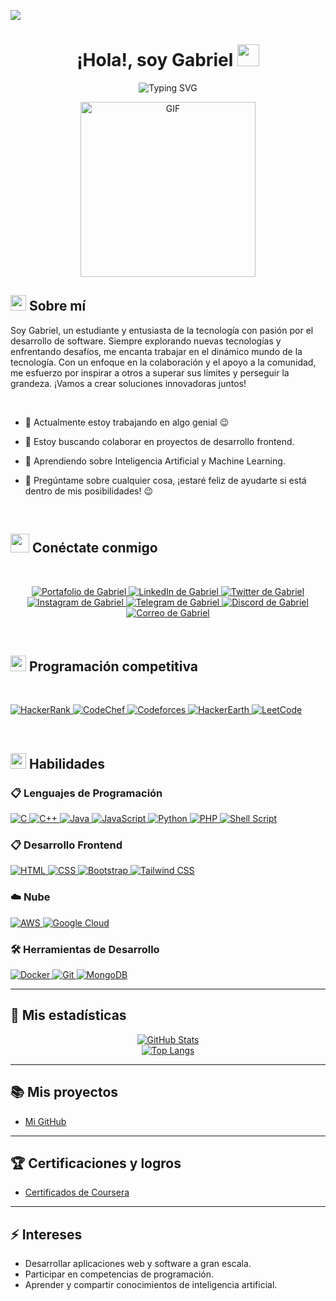 ![](https://komarev.com/ghpvc/?username=tu-usuario&style=flat&color=blue)

<h1 align="center">¡Hola!, soy Gabriel <img src="https://media.giphy.com/media/hvRJCLFzcasrR4ia7z/giphy.gif" width="35"></h1>

<div align="center" style="border: px solid #000000;>

[![Typing SVG](https://readme-typing-svg.herokuapp.com?font=Robot-Bold&size=30&color=&center=true&vCenter=true&width=900&height=110&lines=Estudiante+avanzado+de+Analista+Programador+Universitario;Desarrollador+Frontend;Programador+competitivo;Entusiasta+de+la+Inteligencia+Artificial;Diseñador+Web;Desarrollador+Web;Full+Stack)](https://git.io/typing-svg)


</div>
<p align="center">
 <img height="280rem" alt="GIF" src="https://media.tenor.com/GfSX-u7VGM4AAAAC/coding.gif" />
 </p>

## <img src="https://c.tenor.com/NCRHhqkXrJYAAAAi/programmers-go-internet.gif" width="25">  <b>Sobre mí</b>
Soy Gabriel, un estudiante y entusiasta de la tecnología con pasión por el desarrollo de software. Siempre explorando nuevas tecnologías y enfrentando desafíos, me encanta trabajar en el dinámico mundo de la tecnología. Con un enfoque en la colaboración y el apoyo a la comunidad, me esfuerzo por inspirar a otros a superar sus límites y perseguir la grandeza. ¡Vamos a crear soluciones innovadoras juntos!

<br>

   - 🔭 Actualmente estoy trabajando en algo genial 😉

- 👯 Estoy buscando colaborar en proyectos de desarrollo frontend.

- 🌱 Aprendiendo sobre Inteligencia Artificial y Machine Learning.

- 💬 Pregúntame sobre cualquier cosa, ¡estaré feliz de ayudarte si está dentro de mis posibilidades! 😉

<br>

## <img src="https://media.giphy.com/media/LnQjpWaON8nhr21vNW/giphy.gif" width='30'> <b>Conéctate conmigo</b>

<br>

<p align="center">
 <a href="">
 <img border="0" alt="Portafolio de Gabriel" src="https://img.icons8.com/external-itim2101-lineal-color-itim2101/40/000000/external-resume-business-recruitment-itim2101-lineal-color-itim2101.png">
 </a>

 <a href="https://www.linkedin.com/in/gabriel-20/">
 
 <img border="0" alt="LinkedIn de Gabriel" src="https://img.icons8.com/doodle/40/000000/linkedin--v2.png"/>
 </a>

 <a href="https://twitter.com/gabriel">
 <img border="0" alt="Twitter de Gabriel" src="https://img.icons8.com/nolan/40/twitter.png"/>
 </a>

 <a href="https://www.instagram.com/gabriel">
 <img border="0" alt="Instagram de Gabriel" src="https://img.icons8.com/doodle/38/000000/instagram--v1.png"/>
 </a>

 <a href="https://t.me/gabriel">
 <img border="0" alt="Telegram de Gabriel" src="https://img.icons8.com/doodle/40/000000/telegram-app.png"/>
 </a>

 <a href="https://discord.com/invite/gabriel">
 <img border="0" alt="Discord de Gabriel" src="https://img.icons8.com/fluent/42/000000/discord-logo.png"/>
 </a>
 <a href="mailto:gabriel.contact@gmail.com">
 <img border="0" alt="Correo de Gabriel" src="https://img.icons8.com/doodle/38/000000/gmail-new.png"/>
 </a>
</p>

<br>

## <img src="https://media.giphy.com/media/iY8CRBdQXODJSCERIr/giphy.gif" width="25">  <b>Programación competitiva</b>
<br>

<p align="left"> 
  <a href="https://www.hackerrank.com/gabriel" target="_blank"> 
    <img alt="HackerRank" src="https://img.shields.io/badge/HackerRank-2EC866?logo=HackerRank&logoColor=white"/>
  </a>
  
  <a href="https://www.codechef.com/users/gabriel" target="_blank"> 
   <img alt="CodeChef" src="https://img.shields.io/badge/CodeChef-%23964B00.svg?logo=CodeChef&logoColor=white">
  </a>
  
  <a href="https://codeforces.com/profile/gabriel" target="_blank">
    <img alt="Codeforces" src="https://img.shields.io/badge/Codeforces-445f9d?logo=Codeforces&logoColor=white">
  </a> 
  
  <a href="https://www.hackerearth.com/@gabriel" target="_blank"> 
    <img alt="HackerEarth" src="https://img.shields.io/badge/HackerEarth-%232C3454.svg?logo=HackerEarth&logoColor=blue"/>
  </a>
  
  <a href="https://leetcode.com/gabriel/" target="_blank"> 
    <img alt="LeetCode" src="https://img.shields.io/badge/LeetCode-000000?logo=LeetCode&logoColor=d16c06"/>
  </a>
</p>

<br>

## <img  src="https://media2.giphy.com/media/QssGEmpkyEOhBCb7e1/giphy.gif?cid=ecf05e47a0n3gi1bfqntqmob8g9aid1oyj2wr3ds3mg700bl&rid=giphy.gif" width ="25"><b> Habilidades</b>

### 📋 Lenguajes de Programación

<p align="left"> 
  <a href="https://www.cprogramming.com/" target="_blank"> 
    <img alt="C" src="https://img.shields.io/badge/C-%232370ED.svg?logo=c&logoColor=white">
  </a> 

  <a href="https://www.w3schools.com/cpp/" target="_blank"> 
    <img alt="C++" src="https://img.shields.io/badge/C++-%2300599C.svg?logo=c%2B%2B&logoColor=white">
  </a> 

  <a href="https://www.java.com" target="_blank"> 
    <img alt="Java" src="https://img.shields.io/badge/Java-%23ED8B00.svg?logo=java&logoColor=white">
  </a>

  <a href="https://developer.mozilla.org/en-US/docs/Web/JavaScript" target="_blank"> 
    <img alt="JavaScript" src="https://img.shields.io/badge/JavaScript-%23F7DF1E.svg?logo=javascript&logoColor=black">
  </a>

  <a href="https://www.python.org" target="_blank">
    <img alt="Python" src="https://img.shields.io/badge/Python-%2314354C.svg?logo=python&logoColor=white">
  </a>

  <a href="https://www.php.net/" target="_blank">
    <img alt="PHP" src="https://img.shields.io/badge/PHP-%23777BB4.svg?logo=php&logoColor=white">
  </a>

  <a href="https://www.gnu.org/software/bash/" target="_blank">
    <img alt="Shell Script" src="https://img.shields.io/badge/Shell%20Script-%23121011.svg?logo=gnu-bash&logoColor=white">
  </a>
</p>

### 📋 Desarrollo Frontend

<p align="left"> 
  <a href="https://www.w3.org/html/" target="_blank"> 
   <img alt="HTML" src="https://img.shields.io/badge/HTML5-%23E34F26.svg?logo=html5&logoColor=white">
  </a>   
  
  <a href="https://www.w3schools.com/css/" target="_blank">
    <img alt="CSS" src="https://img.shields.io/badge/CSS3-%231572B6.svg?logo=css3&logoColor=white">
  </a> 
   
  <a href="https://getbootstrap.com" target="_blank"> 
    <img alt="Bootstrap" src="https://img.shields.io/badge/Bootstrap-%23563D7C.svg?logo=bootstrap&logoColor=white"/>
  </a>
  
  <a href="https://tailwindcss.com" target="_blank"> 
    <img alt="Tailwind CSS" src="https://img.shields.io/badge/Tailwind%20CSS-%2338B2AC.svg?logo=tailwind-css&logoColor=white"/>
  </a>
</p>

### ☁️ Nube

<p align="left"> 
  <a href="https://aws.amazon.com/" target="_blank"> 
   <img alt="AWS" src="https://img.shields.io/badge/AWS-%23FF9900.svg?logo=amazonaws&logoColor=white">
  </a>  

  <a href="https://cloud.google.com/" target="_blank"> 
   <img alt="Google Cloud" src="https://img.shields.io/badge/Google%20Cloud-%234285F4.svg?logo=googlecloud&logoColor=white">
  </a>
</p>

### 🛠 Herramientas de Desarrollo

<p align="left"> 
  <a href="https://www.docker.com" target="_blank"> 
    <img alt="Docker" src="https://img.shields.io/badge/Docker-%232496ED.svg?logo=docker&logoColor=white"/>
  </a>

  <a href="https://git-scm.com/" target="_blank"> 
    <img alt="Git" src="https://img.shields.io/badge/Git-%23F05032.svg?logo=git&logoColor=white"/>
  </a>

  <a href="https://www.mongodb.com/" target="_blank"> 
    <img alt="MongoDB" src="https://img.shields.io/badge/MongoDB-%2347A248.svg?logo=mongodb&logoColor=white"/>
  </a>
</p>

---

## 🌱 <b>Mis estadísticas</b>

<div align="center">
  <a href="https://github.com/gabriel">
    <img alt="GitHub Stats" src="https://github-readme-stats.vercel.app/api?username=gabriel&show_icons=true&hide=prs&count_private=true&hide_title=true&theme=radical"/>
  </a>
  
  <br>
  
  <a href="https://github.com/gabriel">
    <img alt="Top Langs" src="https://github-readme-stats.vercel.app/api/top-langs/?username=gabriel&layout=compact&count_private=true&theme=radical"/>
  </a>
</div>

---

## 📚 <b>Mis proyectos</b>

  <ul>
    <li> <a href="[https://www.github.com/gabriel](https://github.com/GabrielIturreCs/GabrieliturreCs)">Mi GitHub</a></li>
  </ul>

---
## 🏆 <b>Certificaciones y logros</b>
  <ul>
    <li> <a href="https://www.coursera.org/">Certificados de Coursera</a></li>
  </ul>

---
## ⚡ <b>Intereses</b>
  <ul>
    <li> Desarrollar aplicaciones web y software a gran escala.</li>
    <li> Participar en competencias de programación.</li>
    <li> Aprender y compartir conocimientos de inteligencia artificial.</li>
  </ul>
